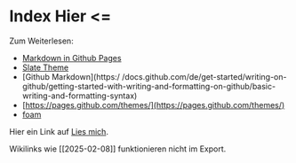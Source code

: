 # Index Hier <=

Zum Weiterlesen:

- [Markdown in Github Pages](https://nicolas-van.github.io/easy-markdown-to-github-pages/)
- [Slate Theme](https://github.com/pages-themes/slate?tab=readme-ov-file)
- [Github Markdown](https:/ /docs.github.com/de/get-started/writing-on-github/getting-started-with-writing-and-formatting-on-github/basic-writing-and-formatting-syntax)
- [https://pages.github.com/themes/](https://pages.github.com/themes/)
- [foam](https://foambubble.github.io/foam/)

Hier ein Link auf [Lies mich](README.md).

Wikilinks wie [[2025-02-08]] funktionieren nicht im Export.

